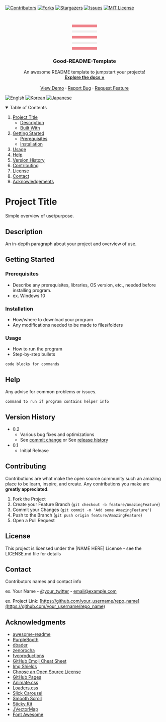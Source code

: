<!--
*** Thanks for checking out the Good-README-Template. If you have a suggestion that would make this better,
*** please fork the repo and create a pull request or simply open an issue with the tag "enhancement".
*** Thanks again! Now go create something AMAZING! :D
-->



<!-- PROJECT SHIELDS -->
<!--
*** I'm using markdown "reference style" links for readability.
*** Reference links are enclosed in brackets [ ] instead of parentheses ( ).
*** See the bottom of this document for the declaration of the reference variables
*** for contributors-url, forks-url, etc. This is an optional, concise syntax you may use.
*** https://www.markdownguide.org/basic-syntax/#reference-style-links
-->
[![Contributors][contributors-shield]][contributors-url]
[![Forks][forks-shield]][forks-url]
[![Stargazers][stars-shield]][stars-url]
[![Issues][issues-shield]][issues-url]
[![MIT License][license-shield]][license-url]

<!-- PROJECT LOGO -->
<br />
<p align="center">
  <a href="https://github.com/sleepred/Good-README-Template">
    <img src="docs/images/logo.png" alt="Logo" width="80" height="80">
  </a>

  <h3 align="center">Good-README-Template</h3>

  <p align="center">
    An awesome README template to jumpstart your projects!
    <br />
    <a href="https://github.com/sleepred/Good-README-Template"><strong>Explore the docs »</strong></a>
    <br />
    <br />
    <a href="https://github.com/sleepred/Good-README-Template">View Demo</a>
    ·
    <a href="https://github.com/sleepred/Good-README-Template/issues">Report Bug</a>
    ·
    <a href="https://github.com/sleepred/Good-README-Template/issues">Request Feature</a>
  </p>
</p>

[![Englsh](https://img.shields.io/badge/language-English-orange.svg)](README.md) [![Korean](https://img.shields.io/badge/language-Korean-blue.svg)](README_kr.md) [![Japanese](https://img.shields.io/badge/language-Japanese-red.svg)](README_jp.md)

<!-- TABLE OF CONTENTS -->
<details open="open">
  <summary>Table of Contents</summary>
  <ol>
    <li>
      <a href="#project-title">Project Title</a>
      <ul>
        <li><a href="#description">Description</a></li>
        <li><a href="#built-with">Built With</a></li>
      </ul>
    </li>
    <li>
      <a href="#getting-started">Getting Started</a>
      <ul>
        <li><a href="#prerequisites">Prerequisites</a></li>
        <li><a href="#installation">Installation</a></li>
      </ul>
    </li>
    <li><a href="#usage">Usage</a></li>
    <li><a href="#help">Help</a></li>
    <li><a href="#version-history">Version History</a></li>
    <li><a href="#contributing">Contributing</a></li>
    <li><a href="#license">License</a></li>
    <li><a href="#contact">Contact</a></li>
    <li><a href="#acknowledgements">Acknowledgements</a></li>
  </ol>
</details>

<!-- ABOUT THE PROJECT -->
# Project Title

Simple overview of use/purpose.

## Description

An in-depth paragraph about your project and overview of use.

<!-- GETTING STARTED -->
## Getting Started

### Prerequisites

* Describe any prerequisites, libraries, OS version, etc., needed before installing program.
* ex. Windows 10

### Installation

* How/where to download your program
* Any modifications needed to be made to files/folders

<!-- USAGE EXAMPLES -->
### Usage

* How to run the program
* Step-by-step bullets
```
code blocks for commands
```

## Help

Any advise for common problems or issues.
```
command to run if program contains helper info
```

## Version History

* 0.2
    * Various bug fixes and optimizations
    * See [commit change]() or See [release history]()
* 0.1
    * Initial Release




<!-- CONTRIBUTING -->
## Contributing

Contributions are what make the open source community such an amazing place to be learn, inspire, and create. Any contributions you make are **greatly appreciated**.

1. Fork the Project
2. Create your Feature Branch (`git checkout -b feature/AmazingFeature`)
3. Commit your Changes (`git commit -m 'Add some AmazingFeature'`)
4. Push to the Branch (`git push origin feature/AmazingFeature`)
5. Open a Pull Request



<!-- LICENSE -->
## License

This project is licensed under the [NAME HERE] License - see the LICENSE.md file for details



## Contact

Contributors names and contact info

ex. Your Name - [@your_twitter](https://twitter.com/your_username) - email@example.com

ex. Project Link: [https://github.com/your_username/repo_name](https://github.com/your_username/repo_name)




<!-- ACKNOWLEDGEMENTS -->
## Acknowledgments
* [awesome-readme](https://github.com/matiassingers/awesome-readme)
* [PurpleBooth](https://gist.github.com/PurpleBooth/109311bb0361f32d87a2)
* [dbader](https://github.com/dbader/readme-template)
* [zenorocha](https://gist.github.com/zenorocha/4526327)
* [fvcproductions](https://gist.github.com/fvcproductions/1bfc2d4aecb01a834b46)
* [GitHub Emoji Cheat Sheet](https://www.webpagefx.com/tools/emoji-cheat-sheet)
* [Img Shields](https://shields.io)
* [Choose an Open Source License](https://choosealicense.com)
* [GitHub Pages](https://pages.github.com)
* [Animate.css](https://daneden.github.io/animate.css)
* [Loaders.css](https://connoratherton.com/loaders)
* [Slick Carousel](https://kenwheeler.github.io/slick)
* [Smooth Scroll](https://github.com/cferdinandi/smooth-scroll)
* [Sticky Kit](http://leafo.net/sticky-kit)
* [JVectorMap](http://jvectormap.com)
* [Font Awesome](https://fontawesome.com)


<!-- MARKDOWN LINKS & IMAGES -->
<!-- https://www.markdownguide.org/basic-syntax/#reference-style-links -->
[contributors-shield]: https://img.shields.io/github/contributors/sleepred/Good-README-Template.svg?style=for-the-badge
[contributors-url]: https://github.com/sleepred/Good-README-Template/graphs/contributors
[forks-shield]: https://img.shields.io/github/forks/sleepred/Good-README-Template.svg?style=for-the-badge
[forks-url]: https://github.com/sleepred/Good-README-Template/network/members
[stars-shield]: https://img.shields.io/github/stars/sleepred/Good-README-Template.svg?style=for-the-badge
[stars-url]: https://github.com/sleepred/Good-README-Template/stargazers
[issues-shield]: https://img.shields.io/github/issues/sleepred/Good-README-Template.svg?style=for-the-badge
[issues-url]: https://github.com/sleepred/Good-README-Template/issues
[license-shield]: https://img.shields.io/github/license/sleepred/Good-README-Template.svg?style=for-the-badge
[license-url]: https://github.com/sleepred/Good-README-Template/blob/master/LICENSE.txt
[product-screenshot]: images/screenshot.png




